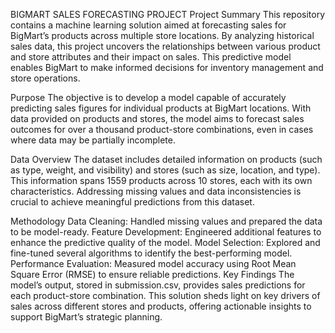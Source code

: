 BIGMART SALES
FORECASTING PROJECT
Project Summary
This repository contains a machine learning solution aimed at forecasting sales for BigMart’s products across multiple store locations. By analyzing historical sales data, this project uncovers the relationships between various product and store attributes and their impact on sales. This predictive model enables BigMart to make informed decisions for inventory management and store operations.

Purpose
The objective is to develop a model capable of accurately predicting sales figures for individual products at BigMart locations. With data provided on products and stores, the model aims to forecast sales outcomes for over a thousand product-store combinations, even in cases where data may be partially incomplete.

Data Overview
The dataset includes detailed information on products (such as type, weight, and visibility) and stores (such as size, location, and type). This information spans 1559 products across 10 stores, each with its own characteristics. Addressing missing values and data inconsistencies is crucial to achieve meaningful predictions from this dataset.

Methodology
Data Cleaning: Handled missing values and prepared the data to be model-ready.
Feature Development: Engineered additional features to enhance the predictive quality of the model.
Model Selection: Explored and fine-tuned several algorithms to identify the best-performing model.
Performance Evaluation: Measured model accuracy using Root Mean Square Error (RMSE) to ensure reliable predictions.
Key Findings
The model’s output, stored in submission.csv, provides sales predictions for each product-store combination. This solution sheds light on key drivers of sales across different stores and products, offering actionable insights to support BigMart’s strategic planning.
